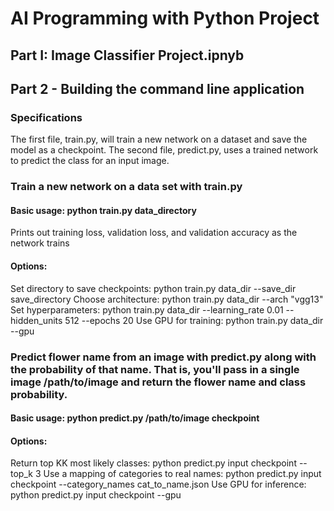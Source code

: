# AI Programming with Python Project

## Part I: Image Classifier Project.ipnyb

## Part 2 - Building the command line application

### Specifications
The first file, train.py, will train a new network on a dataset and save the model as a checkpoint. The second file, predict.py, uses a trained network to predict the class for an input image.

### Train a new network on a data set with train.py

#### Basic usage: python train.py data_directory
Prints out training loss, validation loss, and validation accuracy as the network trains
#### Options:
Set directory to save checkpoints: python train.py data_dir --save_dir save_directory
Choose architecture: python train.py data_dir --arch "vgg13"
Set hyperparameters: python train.py data_dir --learning_rate 0.01 --hidden_units 512 --epochs 20
Use GPU for training: python train.py data_dir --gpu

### Predict flower name from an image with predict.py along with the probability of that name. That is, you'll pass in a single image /path/to/image and return the flower name and class probability.

#### Basic usage: python predict.py /path/to/image checkpoint
#### Options:
Return top KK most likely classes: python predict.py input checkpoint --top_k 3
Use a mapping of categories to real names: python predict.py input checkpoint --category_names cat_to_name.json
Use GPU for inference: python predict.py input checkpoint --gpu


